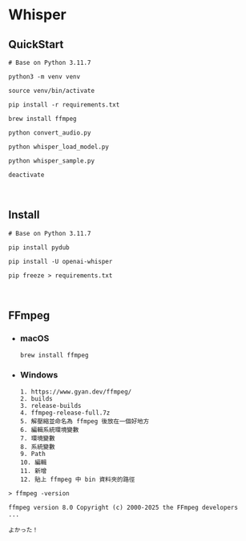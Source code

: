 Whisper
=====
QuickStart
-----
```
# Base on Python 3.11.7

python3 -m venv venv

source venv/bin/activate

pip install -r requirements.txt
```
```
brew install ffmpeg
```
```
python convert_audio.py

python whisper_load_model.py

python whisper_sample.py
```
```
deactivate
```
<br />

Install
-----
```
# Base on Python 3.11.7

pip install pydub

pip install -U openai-whisper
```
```
pip freeze > requirements.txt
```
<br />

FFmpeg
-----
* ### macOS
    ```
    brew install ffmpeg
    ```
* ### Windows
    ```
    1. https://www.gyan.dev/ffmpeg/
    2. builds
    3. release-builds
    4. ffmpeg-release-full.7z
    5. 解壓縮並命名為 ffmpeg 後放在一個好地方
    6. 編輯系統環境變數
    7. 環境變數
    8. 系統變數
    9. Path
    10. 編輯
    11. 新增
    12. 貼上 ffmpeg 中 bin 資料夾的路徑
    ```
```
> ffmpeg -version

ffmpeg version 8.0 Copyright (c) 2000-2025 the FFmpeg developers
...

よかった！
```
<br />

